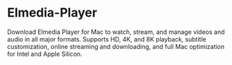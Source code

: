# Elmedia-Player
Download Elmedia Player for Mac to watch, stream, and manage videos and audio in all major formats. Supports HD, 4K, and 8K playback, subtitle customization, online streaming and downloading, and full Mac optimization for Intel and Apple Silicon.
